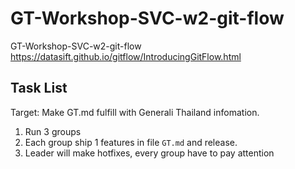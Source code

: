 # GT-Workshop-SVC-w2-git-flow

GT-Workshop-SVC-w2-git-flow <https://datasift.github.io/gitflow/IntroducingGitFlow.html>

## Task List

Target: Make GT.md fulfill with Generali Thailand infomation.

1. Run 3 groups
2. Each group ship 1 features in file `GT.md` and release.
3. Leader will make hotfixes, every group have to pay attention
